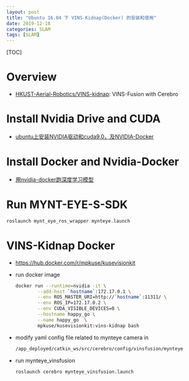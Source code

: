 ```yaml
---
layout: post
title: "Ubuntu 16.04 下 VINS-Kidnap(Docker) 的安装和使用"
date: 2019-12-18
categories: SLAM
tags: [SLAM]
---
```


[TOC]

# Overview

* [HKUST-Aerial-Robotics/VINS-kidnap](https://github.com/HKUST-Aerial-Robotics/VINS-kidnap): VINS-Fusion with Cerebro

# Install Nvidia Drive and CUDA

* [ubuntu上安装NVIDIA驱动和cuda9.0，及NVIDIA-Docker](https://blog.csdn.net/huanghaihui_123/article/details/87985403)

# Install Docker and Nvidia-Docker

* [用nvidia-docker跑深度学习模型](https://blog.csdn.net/weixin_42749767/article/details/82934294)

# Run MYNT-EYE-S-SDK

```sh
roslaunch mynt_eye_ros_wrapper mynteye.launch
```

# VINS-Kidnap Docker

* https://hub.docker.com/r/mpkuse/kusevisionkit

* run docker image
  ```sh
  docker run --runtime=nvidia -it \
          --add-host `hostname`:172.17.0.1 \
          --env ROS_MASTER_URI=http://`hostname`:11311/ \
          --env ROS_IP=172.17.0.2 \
          --env CUDA_VISIBLE_DEVICES=0 \
          --hostname happy_go \
          --name happy_go  \
          mpkuse/kusevisionkit:vins-kidnap bash
  ```

* modify yaml config file related to mynteye camera in
  ```sh
  /app_deployed/catkin_ws/src/cerebro/config/vinsfusion/mynteye
  ```

* run mynteye_vinsfusion
  ```sh
  roslaunch cerebro mynteye_vinsfusion.launch
  ```
